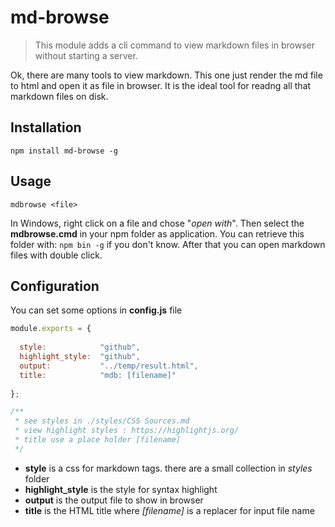 # md-browse

>
> This module adds a cli command to view markdown files in browser without starting a server.
>

Ok, there are many tools to view markdown. 
This one just render the md file to html and open it as file in browser.
It is the ideal tool for readng all that markdown files on disk.


## Installation
    npm install md-browse -g
	
## Usage
    mdbrowse <file>
	
In Windows, right click on a file and chose "_open with_". 
Then select the __mdbrowse.cmd__ in your npm folder as application.
You can retrieve this folder with: ```npm bin -g``` if you don't know.
After that you can open markdown files with double click.

## Configuration

You can set some options in __config.js__ file

```javascript
module.exports = {
  
  style:            "github",
  highlight_style:  "github",
  output:           "../temp/result.html",
  title:            "mdb: [filename]"
  
};

/**
 * see styles in ./styles/CSS Sources.md
 * view highlight styles : https://highlightjs.org/
 * title use a place holder [filename]
 */
```

- __style__ is a css for markdown tags. there are a small collection in _styles_ folder
- __highlight_style__ is the style for syntax highlight
- __output__ is the output file to show in browser
- __title__ is the HTML title where _[filename]_ is a replacer for input file name

